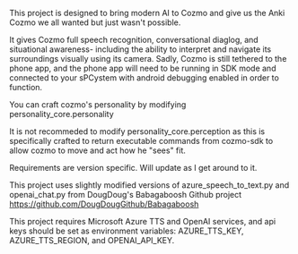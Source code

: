 This project is designed to bring modern AI to Cozmo and give us the Anki Cozmo we all wanted but just wasn't possible.

It gives Cozmo full speech recognition, conversational diaglog, and situational awareness- including the ability to interpret and navigate its surroundings visually using its camera.
Sadly, Cozmo is still tethered to the phone app, and the phone app will need to be running in SDK mode and connected to your sPCystem with android debugging enabled in order to function.

You can craft cozmo's personality by modifying personality_core.personality

It is not recommeded to modify personality_core.perception as this is specifically crafted to return executable commands from cozmo-sdk to allow cozmo to move and act how he "sees" fit.

Requirements are version specific. Will update as I get around to it.

This project uses slightly modified versions of azure_speech_to_text.py and openai_chat.py from DougDoug's Babagaboosh Github project https://github.com/DougDougGithub/Babagaboosh

This project requires Microsoft Azure TTS and OpenAI services, and api keys should be set as environment variables:
AZURE_TTS_KEY, AZURE_TTS_REGION, and OPENAI_API_KEY.




